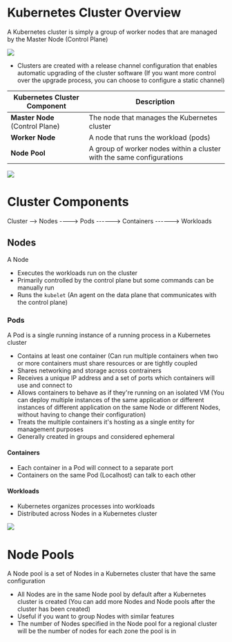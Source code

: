 # Kubernetes Cluster Overview

A Kubernetes cluster is simply a group of worker nodes that are managed by the Master Node (Control Plane)

![](https://github.com/JonmarCorpuz/SecondBrain/blob/main/Assets/piptiprtierpitepirepriwepirpewripweir.png)

* Clusters are created with a release channel configuration that enables automatic upgrading of the cluster software (If you want more control over the upgrade process, you can choose to configure a static channel)

| Kubernetes Cluster Component | Description |
| --- | --- |
| **Master Node** (Control Plane) | The node that manages the Kubernetes cluster |
| **Worker Node** | A node that runs the workload (pods) |
| **Node Pool** | A group of worker nodes within a cluster with the same configurations |

![](https://github.com/JonmarCorpuz/SecondBrain/blob/main/Assets/Whitespace.png)

# Cluster Components

Cluster 
--> Nodes 
----> Pods 
------> Containers 
------> Workloads

## Nodes

A Node

* Executes the workloads run on the cluster
* Primarily controlled by the control plane but some commands can be manually run
* Runs the `kubelet` (An agent on the data plane that communicates with the control plane)

### Pods

A Pod is a single running instance of a running process in a Kubernetes cluster

* Contains at least one container (Can run multiple containers when two or more containers must share resources or are tightly coupled
* Shares networking and storage across contrainers
* Receives a unique IP address and a set of ports which containers will use and connect to
* Allows containers to behave as if they're running on an isolated VM (You can deploy multiple instances of the same application or different instances of different application on the same Node or different Nodes, without having to change their configuration)
* Treats the multiple containers it's hosting as a single entity for management purposes
* Generally created in groups and considered ephemeral

#### Containers

* Each container in a Pod will connect to a separate port
* Containers on the same Pod (Localhost) can talk to each other

#### Workloads

* Kubernetes organizes processes into workloads
* Distributed across Nodes in a Kubernetes cluster

![](https://github.com/JonmarCorpuz/SecondBrain/blob/main/Assets/Whitespace.png)

# Node Pools

A Node pool is a set of Nodes in a Kubernetes cluster that have the same configuration

* All Nodes are in the same Node pool by default after a Kubernetes cluster is created (You can add more Nodes and Node pools after the cluster has been created)
* Useful if you want to group Nodes with similar features
* The number of Nodes specified in the Node pool for a regional cluster will be the number of nodes for each zone the pool is in
